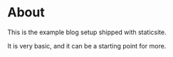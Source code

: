 # About

This is the example blog setup shipped with staticsite.

It is very basic, and it can be a starting point for more.
